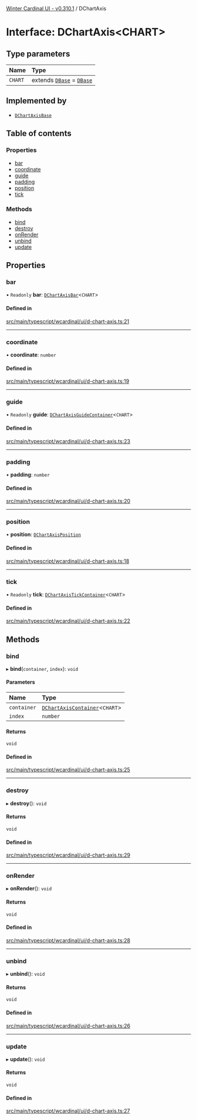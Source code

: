 [Winter Cardinal UI - v0.310.1](../index.md) / DChartAxis

# Interface: DChartAxis<CHART\>

## Type parameters

| Name | Type |
| :------ | :------ |
| `CHART` | extends [`DBase`](../classes/DBase.md) = [`DBase`](../classes/DBase.md) |

## Implemented by

- [`DChartAxisBase`](../classes/DChartAxisBase.md)

## Table of contents

### Properties

- [bar](DChartAxis.md#bar)
- [coordinate](DChartAxis.md#coordinate)
- [guide](DChartAxis.md#guide)
- [padding](DChartAxis.md#padding)
- [position](DChartAxis.md#position)
- [tick](DChartAxis.md#tick)

### Methods

- [bind](DChartAxis.md#bind)
- [destroy](DChartAxis.md#destroy)
- [onRender](DChartAxis.md#onrender)
- [unbind](DChartAxis.md#unbind)
- [update](DChartAxis.md#update)

## Properties

### bar

• `Readonly` **bar**: [`DChartAxisBar`](DChartAxisBar.md)<`CHART`\>

#### Defined in

[src/main/typescript/wcardinal/ui/d-chart-axis.ts:21](https://github.com/winter-cardinal/winter-cardinal-ui/blob/v0.310.1/src/main/typescript/wcardinal/ui/d-chart-axis.ts#L21)

___

### coordinate

• **coordinate**: `number`

#### Defined in

[src/main/typescript/wcardinal/ui/d-chart-axis.ts:19](https://github.com/winter-cardinal/winter-cardinal-ui/blob/v0.310.1/src/main/typescript/wcardinal/ui/d-chart-axis.ts#L19)

___

### guide

• `Readonly` **guide**: [`DChartAxisGuideContainer`](DChartAxisGuideContainer.md)<`CHART`\>

#### Defined in

[src/main/typescript/wcardinal/ui/d-chart-axis.ts:23](https://github.com/winter-cardinal/winter-cardinal-ui/blob/v0.310.1/src/main/typescript/wcardinal/ui/d-chart-axis.ts#L23)

___

### padding

• **padding**: `number`

#### Defined in

[src/main/typescript/wcardinal/ui/d-chart-axis.ts:20](https://github.com/winter-cardinal/winter-cardinal-ui/blob/v0.310.1/src/main/typescript/wcardinal/ui/d-chart-axis.ts#L20)

___

### position

• **position**: [`DChartAxisPosition`](../index.md#dchartaxisposition-1)

#### Defined in

[src/main/typescript/wcardinal/ui/d-chart-axis.ts:18](https://github.com/winter-cardinal/winter-cardinal-ui/blob/v0.310.1/src/main/typescript/wcardinal/ui/d-chart-axis.ts#L18)

___

### tick

• `Readonly` **tick**: [`DChartAxisTickContainer`](DChartAxisTickContainer.md)<`CHART`\>

#### Defined in

[src/main/typescript/wcardinal/ui/d-chart-axis.ts:22](https://github.com/winter-cardinal/winter-cardinal-ui/blob/v0.310.1/src/main/typescript/wcardinal/ui/d-chart-axis.ts#L22)

## Methods

### bind

▸ **bind**(`container`, `index`): `void`

#### Parameters

| Name | Type |
| :------ | :------ |
| `container` | [`DChartAxisContainer`](DChartAxisContainer.md)<`CHART`\> |
| `index` | `number` |

#### Returns

`void`

#### Defined in

[src/main/typescript/wcardinal/ui/d-chart-axis.ts:25](https://github.com/winter-cardinal/winter-cardinal-ui/blob/v0.310.1/src/main/typescript/wcardinal/ui/d-chart-axis.ts#L25)

___

### destroy

▸ **destroy**(): `void`

#### Returns

`void`

#### Defined in

[src/main/typescript/wcardinal/ui/d-chart-axis.ts:29](https://github.com/winter-cardinal/winter-cardinal-ui/blob/v0.310.1/src/main/typescript/wcardinal/ui/d-chart-axis.ts#L29)

___

### onRender

▸ **onRender**(): `void`

#### Returns

`void`

#### Defined in

[src/main/typescript/wcardinal/ui/d-chart-axis.ts:28](https://github.com/winter-cardinal/winter-cardinal-ui/blob/v0.310.1/src/main/typescript/wcardinal/ui/d-chart-axis.ts#L28)

___

### unbind

▸ **unbind**(): `void`

#### Returns

`void`

#### Defined in

[src/main/typescript/wcardinal/ui/d-chart-axis.ts:26](https://github.com/winter-cardinal/winter-cardinal-ui/blob/v0.310.1/src/main/typescript/wcardinal/ui/d-chart-axis.ts#L26)

___

### update

▸ **update**(): `void`

#### Returns

`void`

#### Defined in

[src/main/typescript/wcardinal/ui/d-chart-axis.ts:27](https://github.com/winter-cardinal/winter-cardinal-ui/blob/v0.310.1/src/main/typescript/wcardinal/ui/d-chart-axis.ts#L27)
